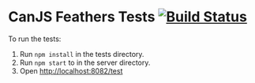 # CanJS Feathers Tests [![Build Status](https://travis-ci.org/feathersjs/canjs-feathers.png?branch=master)](https://travis-ci.org/feathersjs/canjs-feathers)

To run the tests:
1. Run `npm install` in the tests directory.
2. Run `npm start` to in the server directory.
3. Open [http://localhost:8082/test](http://localhost:8082/test)
